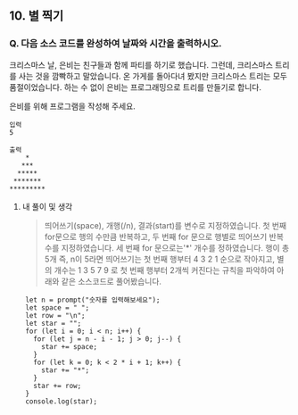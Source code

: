 ## 10. 별 찍기

### Q. 다음 소스 코드를 완성하여 날짜와 시간을 출력하시오.

크리스마스 날, 은비는 친구들과 함께 파티를 하기로 했습니다. 그런데, 크리스마스 트리를 사는 것을 깜빡하고 말았습니다. 온 가게를 돌아다녀 봤지만 크리스마스 트리는 모두 품절이었습니다.
하는 수 없이 은비는 프로그래밍으로 트리를 만들기로 합니다.

은비를 위해 프로그램을 작성해 주세요.

```
입력
5

출력
    *
   ***
  *****
 *******
*********
```

1. 내 풀이 및 생각
   > 띄어쓰기(space), 개행(/n), 결과(start)를 변수로 지정하였습니다.
   > 첫 번째 for문으로 행의 수만큼 반복하고, 두 번째 for 문으로 행별로 띄어쓰기 반복 수를 지정하였습니다. 세 번째 for 문으로는'\*' 개수를 정하였습니다.
   > 행이 총 5개 즉, n이 5라면 띄어쓰기는 첫 번째 행부터 4 3 2 1 순으로 작아지고, 별의 개수는 1 3 5 7 9 로 첫 번째 행부터 2개씩 커진다는 규칙을 파악하여 아래와 같은 소스코드로 풀어봤습니다.

```
    let n = prompt("숫자를 입력해보세요");
    let space = " ";
    let row = "\n";
    let star = "";
    for (let i = 0; i < n; i++) {
      for (let j = n - i - 1; j > 0; j--) {
        star += space;
      }
      for (let k = 0; k < 2 * i + 1; k++) {
        star += "*";
      }
      star += row;
    }
    console.log(star);
```
